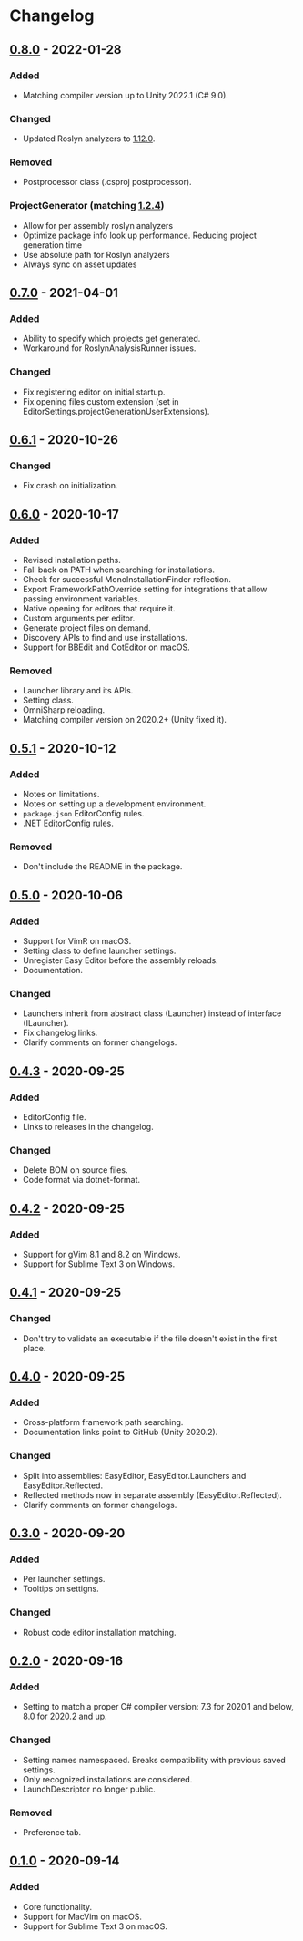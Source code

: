 # Changelog

## [0.8.0] - 2022-01-28

### Added
- Matching compiler version up to Unity 2022.1 (C# 9.0).

### Changed
- Updated Roslyn analyzers to [1.12.0](https://github.com/microsoft/Microsoft.Unity.Analyzers/releases/tag/1.12.0).

### Removed
- Postprocessor class (.csproj postprocessor).

### ProjectGenerator (matching [1.2.4](https://github.com/Unity-Technologies/com.unity.ide.vscode/tree/1.2.4/Packages/com.unity.ide.vscode/Editor/ProjectGeneration))
- Allow for per assembly roslyn analyzers
- Optimize package info look up performance. Reducing project generation time
- Use absolute path for Roslyn analyzers
- Always sync on asset updates

## [0.7.0] - 2021-04-01

### Added
- Ability to specify which projects get generated.
- Workaround for RoslynAnalysisRunner issues.

### Changed
- Fix registering editor on initial startup.
- Fix opening files custom extension (set in EditorSettings.projectGenerationUserExtensions).

## [0.6.1] - 2020-10-26

### Changed
- Fix crash on initialization.

## [0.6.0] - 2020-10-17

### Added
- Revised installation paths.
- Fall back on PATH when searching for installations.
- Check for successful MonoInstallationFinder reflection.
- Export FrameworkPathOverride setting for integrations that allow passing environment variables.
- Native opening for editors that require it.
- Custom arguments per editor.
- Generate project files on demand.
- Discovery APIs to find and use installations.
- Support for BBEdit and CotEditor on macOS.

### Removed
- Launcher library and its APIs.
- Setting class.
- OmniSharp reloading.
- Matching compiler version on 2020.2+ (Unity fixed it).

## [0.5.1] - 2020-10-12

### Added
- Notes on limitations.
- Notes on setting up a development environment.
- `package.json` EditorConfig rules.
- .NET EditorConfig rules.

### Removed
- Don't include the README in the package.

## [0.5.0] - 2020-10-06

### Added
- Support for VimR on macOS.
- Setting class to define launcher settings.
- Unregister Easy Editor before the assembly reloads.
- Documentation.

### Changed
- Launchers inherit from abstract class (Launcher) instead of interface (ILauncher).
- Fix changelog links.
- Clarify comments on former changelogs.

## [0.4.3] - 2020-09-25

### Added
- EditorConfig file.
- Links to releases in the changelog.

### Changed
- Delete BOM on source files.
- Code format via dotnet-format.

## [0.4.2] - 2020-09-25

### Added
- Support for gVim 8.1 and 8.2 on Windows.
- Support for Sublime Text 3 on Windows.

## [0.4.1] - 2020-09-25

### Changed
- Don't try to validate an executable if the file doesn't exist in the first place.

## [0.4.0] - 2020-09-25

### Added
- Cross-platform framework path searching.
- Documentation links point to GitHub (Unity 2020.2).

### Changed
- Split into assemblies: EasyEditor, EasyEditor.Launchers and EasyEditor.Reflected.
- Reflected methods now in separate assembly (EasyEditor.Reflected).
- Clarify comments on former changelogs.

## [0.3.0] - 2020-09-20

### Added
- Per launcher settings.
- Tooltips on settigns.

### Changed
- Robust code editor installation matching.

## [0.2.0] - 2020-09-16

### Added
- Setting to match a proper C# compiler version: 7.3 for 2020.1 and below, 8.0 for 2020.2 and up.

### Changed
- Setting names namespaced. Breaks compatibility with previous saved settings.
- Only recognized installations are considered.
- LaunchDescriptor no longer public.

### Removed
- Preference tab.

## [0.1.0] - 2020-09-14

### Added
- Core functionality.
- Support for MacVim on macOS.
- Support for Sublime Text 3 on macOS.

[0.8.0]: https://github.com/frarees/easyeditor/compare/v0.7.0...v0.8.0
[0.7.0]: https://github.com/frarees/easyeditor/compare/v0.6.1...v0.7.0
[0.6.1]: https://github.com/frarees/easyeditor/compare/v0.6.0...v0.6.1
[0.6.0]: https://github.com/frarees/easyeditor/compare/v0.5.1...v0.6.0
[0.5.1]: https://github.com/frarees/easyeditor/compare/v0.5.0...v0.5.1
[0.5.0]: https://github.com/frarees/easyeditor/compare/v0.4.3...v0.5.0
[0.4.3]: https://github.com/frarees/easyeditor/compare/v0.4.2...v0.4.3
[0.4.2]: https://github.com/frarees/easyeditor/compare/v0.4.1...v0.4.2
[0.4.1]: https://github.com/frarees/easyeditor/compare/v0.4.0...v0.4.1
[0.4.0]: https://github.com/frarees/easyeditor/compare/v0.3.0...v0.4.0
[0.3.0]: https://github.com/frarees/easyeditor/compare/v0.2.0...v0.3.0
[0.2.0]: https://github.com/frarees/easyeditor/compare/v0.1.0...v0.2.0
[0.1.0]: https://github.com/frarees/easyeditor/releases/tag/v0.1.0

